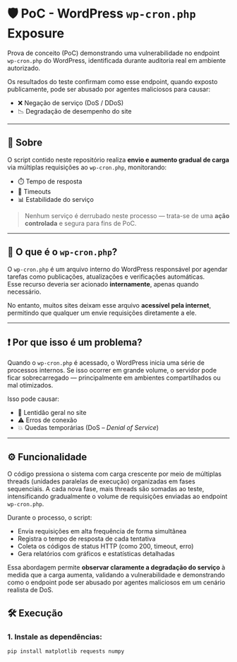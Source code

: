 # 🛡️ PoC - WordPress `wp-cron.php` Exposure

Prova de conceito (PoC) demonstrando uma vulnerabilidade no endpoint `wp-cron.php` do WordPress, identificada durante auditoria real em ambiente autorizado.

Os resultados do teste confirmam como esse endpoint, quando exposto publicamente, pode ser abusado por agentes maliciosos para causar:

- ❌ Negação de serviço (DoS / DDoS)
- 📉 Degradação de desempenho do site

---

## 📌 Sobre

O script contido neste repositório realiza **envio e aumento gradual de carga** via múltiplas requisições ao `wp-cron.php`, monitorando:

- ⏱️ Tempo de resposta  
- 🔁 Timeouts  
- 📊 Estabilidade do serviço  

> Nenhum serviço é derrubado neste processo — trata-se de uma **ação controlada** e segura para fins de PoC.

---

## 🚨 O que é o `wp-cron.php`?

O `wp-cron.php` é um arquivo interno do WordPress responsável por agendar tarefas como publicações, atualizações e verificações automáticas.  
Esse recurso deveria ser acionado **internamente**, apenas quando necessário.

No entanto, muitos sites deixam esse arquivo **acessível pela internet**, permitindo que qualquer um envie requisições diretamente a ele.

---

## ❗ Por que isso é um problema?

Quando o `wp-cron.php` é acessado, o WordPress inicia uma série de processos internos. Se isso ocorrer em grande volume, o servidor pode ficar sobrecarregado — principalmente em ambientes compartilhados ou mal otimizados.

Isso pode causar:

- 🔄 Lentidão geral no site  
- ⚠️ Erros de conexão  
- 💥 Quedas temporárias (DoS – *Denial of Service*)  

---
## ⚙️ Funcionalidade

O código pressiona o sistema com carga crescente por meio de múltiplas threads (unidades paralelas de execução) organizadas em fases sequenciais. A cada nova fase, mais threads são somadas ao teste, intensificando gradualmente o volume de requisições enviadas ao endpoint `wp-cron.php`.

Durante o processo, o script:

- Envia requisições em alta frequência de forma simultânea
- Registra o tempo de resposta de cada tentativa
- Coleta os códigos de status HTTP (como 200, timeout, erro)
- Gera relatórios com gráficos e estatísticas detalhadas

Essa abordagem permite **observar claramente a degradação do serviço** à medida que a carga aumenta, validando a vulnerabilidade e demonstrando como o endpoint pode ser abusado por agentes maliciosos em um cenário realista de DoS.


## 🛠 Execução

### 1. Instale as dependências:

```bash
pip install matplotlib requests numpy
